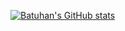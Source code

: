 [![Batuhan's GitHub stats](https://github-readme-stats.vercel.app/api?username=batuhaninan)](https://github.com/anuraghazra/github-readme-stats)
